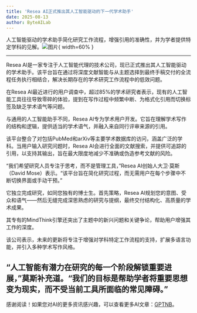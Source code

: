 ```yaml
---
title: 'Resea AI正式推出其人工智能驱动的下一代学术助手'
date: 2025-08-13
author: ByteAILab
---
```


人工智能驱动的学术助手简化研究工作流程，增强引用的准确性，并为学者提供特定学科的见解。![图片](https://ai-techpark.com/wp-content/uploads/Resea-AI-Officially.jpg){ width=60% }

---
Resea AI是一家专注于人工智能代理的技术公司，现已正式推出其人工智能驱动的学术助手。该平台旨在通过将深度文献智能与从主题选择到最终手稿交付的全流程任务执行相结合，解决长期存在的学术研究工作流程中的低效问题。

在Resea AI最近进行的用户调查中，超过85%的学术研究者表示，现有的人工智能工具往往导致零碎的体验，提到在写作过程中频繁中断、为格式化引用而切换标签及缺乏学术语气等问题。

与通用的人工智能助手不同，Resea AI专为学术用户开发。它旨在理解学术写作的结构和逻辑，提供适当的学术语气，并融入来自同行评审来源的引用。

该平台整合了对包括PubMed和arXiv等主要学术数据库的访问，涵盖广泛的学科。当用户输入研究问题时，Resea AI会进行全面的文献搜索，并提供可追踪的引用，以支持其输出，旨在最大限度地减少不准确或伪造参考文献的风险。

“我们希望研究人员专注于思考，而不是管理工具，”Resea AI创始人大卫·莫斯（David Mose）表示。“该平台旨在简化研究过程，而无需用户在每个步骤中不断切换界面或手动干预。”

它独立完成研究，如同您独有的博士生。首先策略，Resea AI规划您的意图、受众和语气——然后无缝完成深思熟虑的研究与提纲，最终交付结构化、高质量的学术成果。

其专有的MindThink引擎还突出了主题中的新兴问题和关键争论，帮助用户增强其工作的深度。

该公司表示，未来的更新将专注于增强对学科特定工作流程的支持，扩展多语言功能，并引入多种学术写作风格。

“人工智能有潜力在研究的每一个阶段解锁重要进展，”莫斯补充道。“我们的目标是帮助学者将重要思想变为现实，而不受当前工具所面临的常见障碍。”
---
感谢阅读！如果您对AI的更多资讯感兴趣，可以查看更多AI文章：[GPTNB](https://gptnb.com)。
